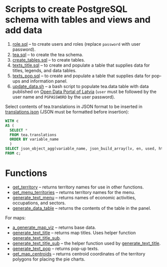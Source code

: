 # Scripts to create PostgreSQL schema with tables and views and add data

1. [role.sql](serverside/postgresql/role.sql) – to create users and roles (replace `password` with user password).
2. [tea.sql](serverside/postgresql/tea.sql) – to create the tea schema.
3. [create_tables.sql](serverside/postgresql/create_tables.sql) – to create tables.
4. [texts_title.sql](serverside/postgresql/texts_title.sql) – to create and populate a table that supplies data for titles, legends, and data tables.
5. [texts_pop.sql](serverside/postgresql/texts_pop.sql) – to create and populate a table that supplies data for pop-ups and information panel.
9. [update_data.sh](serverside/postgresql/update_data.sh) – a bash script to populate tea.data table with data published on [Open Data Portal of Latvia](https://data.gov.lv/dati/en/dataset/tea/resource/2f1793bd-099f-4da4-b54d-71766d0906e0) (`user` must be followed by the user name and `PGPASSWORD` by the user password).

Select contents of tea.translations in JSON format to be inserted in [translations.json](angular_client/src/assets/config/translations.json) (JSON must be formatted before insertion):

```sql
WITH c
AS (
  SELECT *
  FROM tea.translations
  ORDER BY variable_name
  )
SELECT json_object_agg(variable_name, json_build_array(lv, en, used, html)) AS result
FROM c;
```

# Functions

* [get_territory](serverside/postgresql/functions/get_territory.sql) – returns territory names for use in other functions.
* [get_menu_territories](serverside/postgresql/functions/get_menu_territories.sql) – returns territory names for the menu.
* [generate_text_menu](serverside/postgresql/functions/generate_text_menu.sql) – returns names of economic activities, occupations, and sectors.
* [generate_data_table](serverside/postgresql/functions/generate_data_table.sql) – returns the contents of the table in the panel.

For maps:

* [a_generate_map_viz](serverside/postgresql/functions/a_generate_map_viz.sql) – returns base data.
* [generate_text_title](serverside/postgresql/functions/generate_text_title.sql) – returns map titles. Uses helper function [generate_text_title_sub](serverside/postgresql/functions/generate_text_title_sub.sql).
* [generate_text_title_sub](serverside/postgresql/functions/generate_text_title_sub.sql) – the helper function used by [generate_text_title](serverside/postgresql/functions/generate_text_title.sql).
* [generate_text_pop](serverside/postgresql/functions/generate_text_pop.sql) – returns pop-up texts.
* [get_map_centroids](serverside/postgresql/functions/get_map_centroids.sql) – returns centroid coordinates of the territory polygons for placing the pie charts.

